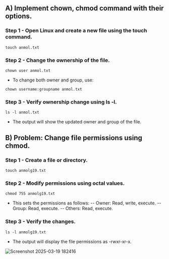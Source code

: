 ## A) Implement chown, chmod command with their options.

### Step 1 - Open Linux and create a new file using the touch command.

```
touch anmol.txt
```

### Step 2 - Change the ownership of the file.

```
chown user anmol.txt
```
- To change both owner and group, use:

```
chown username:groupname anmol.txt
```

### Step 3 - Verify ownership change using ls -l.

```
ls -l anmol.txt
```
- The output will show the updated owner and group of the file.

## B) Problem: Change file permissions using chmod.

### Step 1 - Create a file or directory.

```
touch anmolg19.txt
```

### Step 2 - Modify permissions using octal values.

```
chmod 755 anmolg19.txt
```
- This sets the permissions as follows:
-- Owner: Read, write, execute.
-- Group: Read, execute.
-- Others: Read, execute.



### Step 3 - Verify the changes.

```
ls -l anmolg19.txt
```

- The output will display the file permissions as -rwxr-xr-x.

![Screenshot 2025-03-19 182416](https://github.com/user-attachments/assets/a95e5990-a479-4693-a6e9-ddfb3dd5e729)


